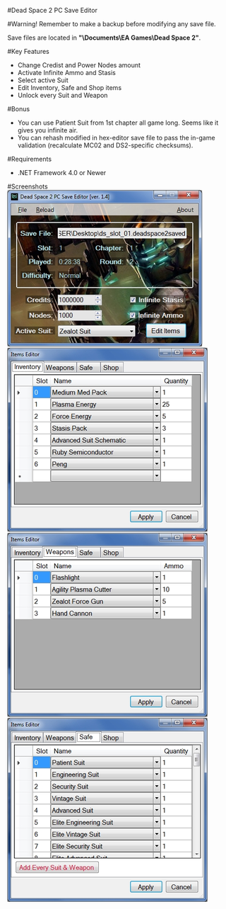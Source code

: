 ﻿#Dead Space 2 PC Save Editor

#Warning!
Remember to make a backup before modifying any save file.

Save files are located in **"\Documents\EA Games\Dead Space 2"**.

#Key Features
* Change Credist and Power Nodes amount
* Activate Infinite Ammo and Stasis
* Select active Suit
* Edit Inventory, Safe and Shop items
* Unlock every Suit and Weapon

#Bonus
* You can use Patient Suit from 1st chapter all game long. Seems like it gives you infinite air.
* You can rehash modified in hex-editor save file to pass the in-game validation (recalculate MC02 and DS2-specific checksums).

#Requirements
* .NET Framework 4.0 or Newer

#Screenshots
![Main](/Screenshots/Main.jpg)
![Items Editor](/Screenshots/ItemsEditor1.jpg)
![Items Editor](/Screenshots/ItemsEditor2.jpg)
![Items Editor](/Screenshots/ItemsEditor3.jpg)

